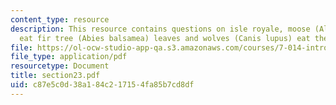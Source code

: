 ```yaml
---
content_type: resource
description: This resource contains questions on isle royale, moose (Alces alces)
  eat fir tree (Abies balsamea) leaves and wolves (Canis lupus) eat the moose.
file: https://ol-ocw-studio-app-qa.s3.amazonaws.com/courses/7-014-introductory-biology-spring-2005/c87e5c0d38a184c217154fa85b7cd8df_section23.pdf
file_type: application/pdf
resourcetype: Document
title: section23.pdf
uid: c87e5c0d-38a1-84c2-1715-4fa85b7cd8df
---
```

